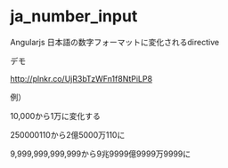 # ja_number_input
Angularjs 日本語の数字フォーマットに変化されるdirective

デモ

http://plnkr.co/UjR3bTzWFn1f8NtPiLP8

例）

10,000から1万に変化する

250000110から2億5000万110に

9,999,999,999,999から9兆9999億9999万9999に

